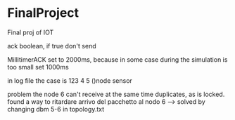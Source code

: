 # FinalProject
Final proj of IOT


ack boolean, if true don't send

MillitimerACK set to 2000ms, because in some case during the simulation is too small set 1000ms

in log file the case is 123 4 5 ()node sensor

problem the node 6 can't receive at the same time duplicates, as is locked. found a way to ritardare arrivo del pacchetto al nodo 6 --> solved by changing dbm 5-6 in topology.txt
